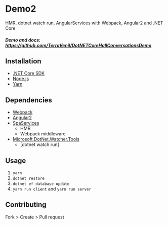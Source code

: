 # Demo2

HMR, dotnet watch run, AngularServices with Webpack, Angular2 and .NET Core

##### Demo and docs: https://github.com/TerraVenil/DotNETCoreHallConversationsDemo

## Installation
- [.NET Core SDK](https://www.microsoft.com/net/core)
- [Node.js](https://nodejs.org/en/)
- [Yarn](https://yarnpkg.com/en/docs/install)

## Dependencies

- [Webpack](https://webpack.github.io/)
- [Angular2](https://angular.io/)
- [SpaServices](https://github.com/aspnet/JavaScriptServices/tree/dev/src/Microsoft.AspNetCore.SpaServices#microsoftaspnetcorespaservices)
    * HMR
    * Webpack middleware
- [Microsoft.DotNet.Watcher.Tools](https://github.com/aspnet/DotNetTools)
    * [dotnet watch run]

## Usage
1. `yarn`
1. `dotnet restore`
2. `dotnet ef database update`
3. `yarn run client` and `yarn run server`


## Contributing
Fork > Create > Pull request